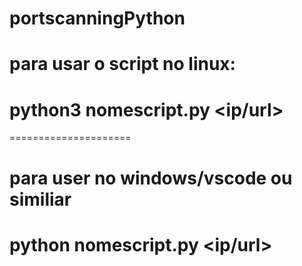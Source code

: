 # portscanningPython

# para usar o script no linux:
# python3 nomescript.py <ip/url>
=====================
# para user no windows/vscode ou similiar
# python nomescript.py <ip/url>
